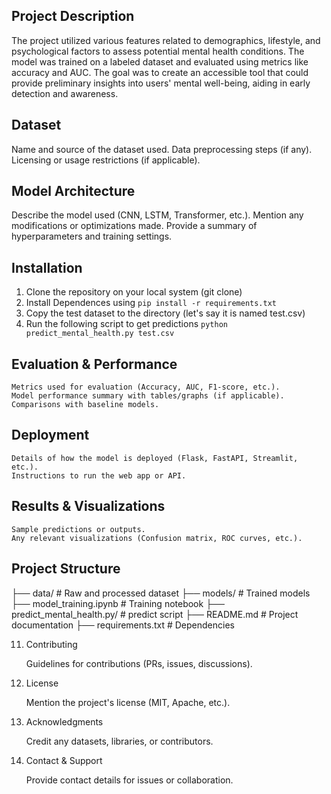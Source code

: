 ## Project Description

The project utilized various features related to demographics, lifestyle, and psychological factors to assess potential 
mental health conditions. The model was trained on a labeled dataset and evaluated using metrics like accuracy and AUC.
The goal was to create an accessible tool that could provide preliminary insights into users' mental well-being, aiding 
in early detection and awareness.

## Dataset

Name and source of the dataset used.
Data preprocessing steps (if any).
Licensing or usage restrictions (if applicable).

## Model Architecture

Describe the model used (CNN, LSTM, Transformer, etc.).
Mention any modifications or optimizations made.
Provide a summary of hyperparameters and training settings.

## Installation

1. Clone the repository on your local system (git clone)
2. Install Dependences using
    `pip install -r requirements.txt`
4. Copy the test dataset to the directory (let's say it is named test.csv)
5. Run the following script to get predictions
    `python predict_mental_health.py test.csv`
    

## Evaluation & Performance

    Metrics used for evaluation (Accuracy, AUC, F1-score, etc.).
    Model performance summary with tables/graphs (if applicable).
    Comparisons with baseline models.

## Deployment

    Details of how the model is deployed (Flask, FastAPI, Streamlit, etc.).
    Instructions to run the web app or API.

## Results & Visualizations

    Sample predictions or outputs.
    Any relevant visualizations (Confusion matrix, ROC curves, etc.).

## Project Structure

  ├── data/                                 # Raw and processed dataset
  ├── models/                               # Trained models
  ├── model_training.ipynb                  # Training notebook
  ├── predict_mental_health.py/             # predict script
  ├── README.md                             # Project documentation
  ├── requirements.txt                      # Dependencies

11. Contributing

    Guidelines for contributions (PRs, issues, discussions).

12. License

    Mention the project's license (MIT, Apache, etc.).

13. Acknowledgments

    Credit any datasets, libraries, or contributors.

14. Contact & Support

    Provide contact details for issues or collaboration.
